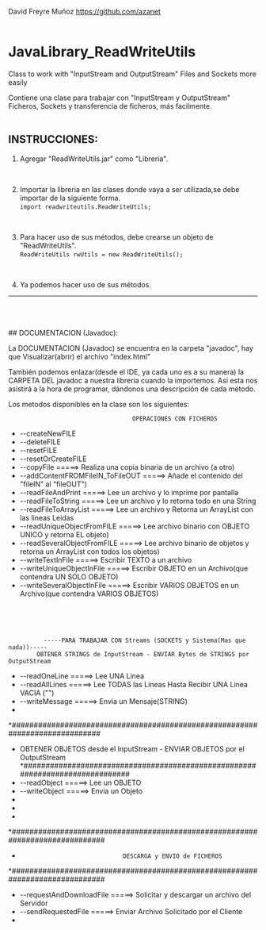 David Freyre Muñoz <https://github.com/azanet>
<br /><br />
# JavaLibrary_ReadWriteUtils 
Class to work with "InputStream and OutputStream" Files and Sockets more easily

Contiene una clase para trabajar con "InputStream y OutputStream" Ficheros, Sockets
y transferencia de ficheros, más facilmente.
<br/>
<br/>

## INSTRUCCIONES:

1. Agregar "ReadWriteUtils.jar" como "Libreria".
<br/>

2. Importar la libreria en las clases donde vaya a ser utilizada,se debe importar de la siguiente forma.<br/>
  `import readwriteutils.ReadWriteUtils;`
<br/>

3. Para hacer uso de sus métodos, debe crearse un objeto de "ReadWriteUtils".<br/>
  `ReadWriteUtils rwUtils = new ReadWriteUtils();`
<br/>

4. Ya podemos hacer uso de sus métodos.
<hr/>
<br/><br/><br/>
## DOCUMENTACION (Javadoc):

La DOCUMENTACION (Javadoc) se encuentra en la carpeta "javadoc", hay que
Visualizar(abrir) el archivo "index.html"

También podemos enlazar(desde el IDE, ya cada uno es a su manera) la CARPETA 
DEL javadoc a nuestra libreria cuando la importemos.
Así esta nos asistirá a la hora de programar, dándonos una descripción de cada método.



Los metodos disponibles en la clase son los siguientes:


                                       OPERACIONES CON FICHEROS                   
 
 * --createNewFILE
 * --deleteFILE
 * --resetFILE
 * --resetOrCreateFILE         
 * --copyFile                  =====> Realiza una copia binaria de un archivo (a otro)       
 * --addContentFROMFileIN_ToFileOUT =====> Añade el contenido del "fileIN" al "fileOUT")
 * --readFileAndPrint          =====> Lee un archivo y lo imprime por pantalla
 * --readFileToString          =====> Lee un archivo y lo retorna todo en una String
 * --readFileToArrayList       =====> Lee un archivo y Retorna un ArrayList con las lineas Leidas 
 * --readUniqueObjectFromFILE  =====> Lee archivo binario con OBJETO UNICO y retorna EL objeto)
 * --readSeveralObjectFromFILE =====> Lee archivo binario de objetos y retorna un ArrayList con todos los objetos)
 * --writeTextInFile           =====> Escribir TEXTO a un archivo
 * --writeUniqueObjectInFile   =====> Escribir OBJETO en un Archivo(que contendra UN SOLO OBJETO)
 * --writeSeveralObjectInFile  =====> Escribir VARIOS OBJETOS en un Archivo(que contendra VARIOS OBJETOS)

<br /><br /><br />

              -----PARA TRABAJAR CON Streams (SOCKETS y Sistema(Mas que nada))-----
            OBTENER STRINGS de InputStream - ENVIAR Bytes de STRINGS por OutputStream

 * --readOneLine               =====> Lee UNA Linea 
 * --readAllLines              =====> Lee TODAS las Lineas Hasta Recibir UNA Linea VACIA ("") 
 * --writeMessage              =====> Envia un Mensaje(STRING)
 * 
 *#############################################################################
 *    OBTENER OBJETOS desde el InputStream - ENVIAR OBJETOS por el OutputStream 
*##############################################################################
 * --readObject                =====> Lee un OBJETO 
 * --writeObject               =====> Envia un Objeto
 * 
 * 
 * 
*##############################################################################
 *                                  DESCARGA y ENVIO de FICHEROS
*##############################################################################
 * --requestAndDownloadFile    =====> Solicitar y descargar un archivo del Servidor
 * --sendRequestedFile         =====> Enviar Archivo Solicitado por el Cliente
 * 
